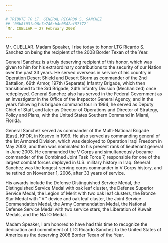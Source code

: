 ```yaml
---
---

# TRIBUTE TO LT. GENERAL RICARDO S. SANCHEZ
## `06b8f03fa98c7e746cb4e0542af57f72`
`Mr. CUELLAR — 27 February 2008`

---
```



Mr. CUELLAR. Madam Speaker, I rise today to honor LTG Ricardo S. 
Sanchez on being the recipient of the 2008 Border Texan of the Year.

 General Sanchez is a truly deserving recipient of this honor, which 
was given to him for his extraordinary contributions to the security of 
our Nation over the past 33 years. He served overseas in service of his 
country in Operation Desert Shield and Desert Storm as commander of the 
2nd Battalion, 69th Armor, 197th (Separate) Infantry Brigade, which 
then transitioned to the 3rd Brigade, 24th Infantry Division 
(Mechanized) once redeployed. General Sanchez also has served in the 
Federal Government as an investigator in the Office of the Inspector 
General Agency, and in the years following his brigade command tour in 
1994, he served as Deputy Chief of Staff, and later as Director of 
Operations and Director of Strategy, Policy and Plans, with the United 
States Southern Command in Miami, Florida.

General Sanchez served as commander of the Multi-National Brigade 
(East), KFOR, in Kosovo in 1999. He also served as commanding general 
of the 1st Armored Division, which was deployed to Operation Iraqi 
Freedom in May 2003, and then was nominated to his present rank of 
lieutenant general in June 2003. He commanded the V Corps and 
simultaneously became commander of the Combined Joint Task Force 7, 
responsible for one of the largest combat forces deployed in U.S. 
military history in Iraq. General Sanchez was the longest-serving corps 
commander in V Corps history, and he retired on November 1, 2006, after 
33 years of service.

His awards include the Defense Distinguished Service Medal, the 
Distinguished Service Medal with oak leaf cluster, the Defense Superior 
Service Medal, the Legion of Merit with two oak leaf clusters, the 
Bronze Star Medal with ''V'' device and oak leaf cluster, the Joint 
Service Commendation Medal, the Army Commendation Medal, the National 
Defense Service Medal with two service stars, the Liberation of Kuwait 
Medals, and the NATO Medal.

Madam Speaker, I am honored to have had this time to recognize the 
dedication and commitment of LTG Ricardo Sanchez to the United States 
of America as the deserving 2008 Border Texan of the Year.
